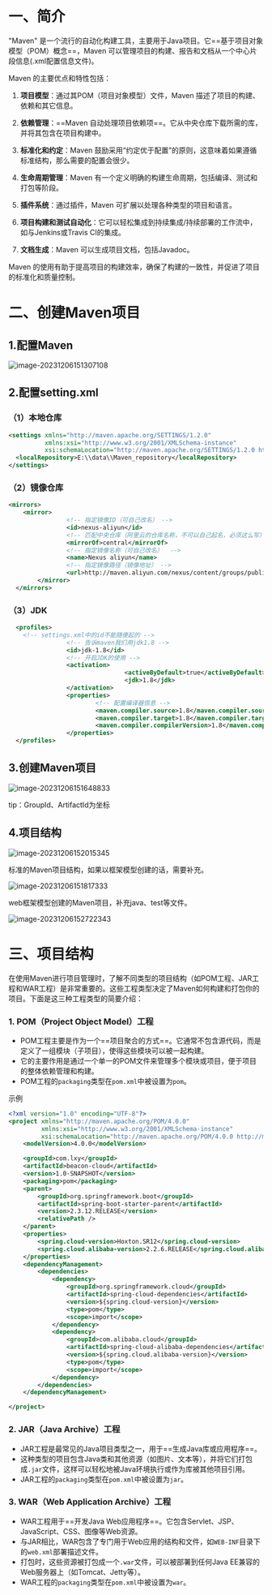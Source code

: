 # 一、简介

"Maven" 是一个流行的自动化构建工具，主要用于Java项目。它==基于项目对象模型（POM）概念==，Maven 可以管理项目的构建、报告和文档从一个中心片段信息(.xml配置信息文件)。

Maven 的主要优点和特性包括：

1. **项目模型**：通过其POM（项目对象模型）文件，Maven 描述了项目的构建、依赖和其它信息。
   
2. **依赖管理**：==Maven 自动处理项目依赖项==。它从中央仓库下载所需的库，并将其包含在项目构建中。
   
3. **标准化和约定**：Maven 鼓励采用“约定优于配置”的原则，这意味着如果遵循标准结构，那么需要的配置会很少。
   
4. **生命周期管理**：Maven 有一个定义明确的构建生命周期，包括编译、测试和打包等阶段。
   
5. **插件系统**：通过插件，Maven 可扩展以处理各种类型的项目和语言。
   
6. **项目构建和测试自动化**：它可以轻松集成到持续集成/持续部署的工作流中，如与Jenkins或Travis CI的集成。

7. **文档生成**：Maven 可以生成项目文档，包括Javadoc。

Maven 的使用有助于提高项目的构建效率，确保了构建的一致性，并促进了项目的标准化和质量控制。

# 二、创建Maven项目

## 1.配置Maven

![image-20231206151307108](D:\note\Java\SSM\image-20231206151307108.png)

## 2.配置setting.xml

### （1）本地仓库

```xml
<settings xmlns="http://maven.apache.org/SETTINGS/1.2.0"
          xmlns:xsi="http://www.w3.org/2001/XMLSchema-instance"
          xsi:schemaLocation="http://maven.apache.org/SETTINGS/1.2.0 https://maven.apache.org/xsd/settings-1.2.0.xsd">
  <localRepository>E:\\data\\Maven_repository</localRepository>
</settings>    
```

### （2）镜像仓库

```xml
<mirrors>
    <mirror> 
                <!-- 指定镜像ID（可自己改名） -->
                <id>nexus-aliyun</id> 
                <!-- 匹配中央仓库（阿里云的仓库名称，不可以自己起名，必须这么写）-->
                <mirrorOf>central</mirrorOf>
                <!-- 指定镜像名称（可自己改名）  -->   
                <name>Nexus aliyun</name> 
                <!-- 指定镜像路径（镜像地址） -->
                <url>http://maven.aliyun.com/nexus/content/groups/public</url> 
        </mirror>
  </mirrors>
```

### （3）JDK

```xml
  <profiles>
	<!-- settings.xml中的id不能随便起的 -->
                <!-- 告诉maven我们用jdk1.8 -->
                <id>jdk-1.8</id>
                <!-- 开启JDK的使用 -->
                <activation>
                                <activeByDefault>true</activeByDefault>
                                <jdk>1.8</jdk>
                </activation>
                <properties>
                        <!-- 配置编译器信息 -->
                        <maven.compiler.source>1.8</maven.compiler.source>
                        <maven.compiler.target>1.8</maven.compiler.target>
                        <maven.compiler.compilerVersion>1.8</maven.compiler.compilerVersion>
                </properties>
  </profiles>
```



## 3.创建Maven项目

![image-20231206151648833](D:\note\Java\SSM\image-20231206151648833.png)

tip：GroupId、ArtifactId为坐标

## 4.项目结构

![image-20231206152015345](D:\note\Java\SSM\image-20231206152015345.png)

标准的Maven项目结构，如果以框架模型创建的话，需要补充。

![image-20231206151817333](D:\note\Java\SSM\image-20231206151817333.png)

web框架模型创建的Maven项目，补充java、test等文件。

![image-20231206152722343](D:\note\Java\SSM\image-20231206152722343.png)

# 三、项目结构

在使用Maven进行项目管理时，了解不同类型的项目结构（如POM工程、JAR工程和WAR工程）是非常重要的。这些工程类型决定了Maven如何构建和打包你的项目。下面是这三种工程类型的简要介绍：

### 1. POM（Project Object Model）工程
- POM工程主要是作为一个==项目聚合的方式==。它通常不包含源代码，而是定义了一组模块（子项目），使得这些模块可以被一起构建。
- 它的主要作用是通过一个单一的POM文件来管理多个模块或项目，便于项目的整体依赖管理和构建。
- POM工程的`packaging`类型在`pom.xml`中被设置为`pom`。

示例

```xml
<?xml version="1.0" encoding="UTF-8"?>
<project xmlns="http://maven.apache.org/POM/4.0.0"
         xmlns:xsi="http://www.w3.org/2001/XMLSchema-instance"
         xsi:schemaLocation="http://maven.apache.org/POM/4.0.0 http://maven.apache.org/xsd/maven-4.0.0.xsd">
    <modelVersion>4.0.0</modelVersion>

    <groupId>com.lxy</groupId>
    <artifactId>beacon-cloud</artifactId>
    <version>1.0-SNAPSHOT</version>
    <packaging>pom</packaging>
    <parent>
        <groupId>org.springframework.boot</groupId>
        <artifactId>spring-boot-starter-parent</artifactId>
        <version>2.3.12.RELEASE</version>
        <relativePath />
    </parent>
    <properties>
        <spring.cloud-version>Hoxton.SR12</spring.cloud-version>
        <spring.cloud.alibaba-version>2.2.6.RELEASE</spring.cloud.alibaba-version>
    </properties>
    <dependencyManagement>
        <dependencies>
            <dependency>
                <groupId>org.springframework.cloud</groupId>
                <artifactId>spring-cloud-dependencies</artifactId>
                <version>${spring.cloud-version}</version>
                <type>pom</type>
                <scope>import</scope>
            </dependency>
            <dependency>
                <groupId>com.alibaba.cloud</groupId>
                <artifactId>spring-cloud-alibaba-dependencies</artifactId>
                <version>${spring.cloud.alibaba-version}</version>
                <type>pom</type>
                <scope>import</scope>
            </dependency>
        </dependencies>
    </dependencyManagement>

</project>
```



### 2. JAR（Java Archive）工程
- JAR工程是最常见的Java项目类型之一，用于==生成Java库或应用程序==。
- 这种类型的项目包含Java类和其他资源（如图片、文本等），并将它们打包成`.jar`文件，这样可以轻松地被Java环境执行或作为库被其他项目引用。
- JAR工程的`packaging`类型在`pom.xml`中被设置为`jar`。

### 3. WAR（Web Application Archive）工程
- WAR工程用于==开发Java Web应用程序==。它包含Servlet、JSP、JavaScript、CSS、图像等Web资源。
- 与JAR相比，WAR包含了专门用于Web应用的结构和文件，如`WEB-INF`目录下的`web.xml`部署描述文件。
- 打包时，这些资源被打包成一个`.war`文件，可以被部署到任何Java EE兼容的Web服务器上（如Tomcat、Jetty等）。
- WAR工程的`packaging`类型在`pom.xml`中被设置为`war`。

